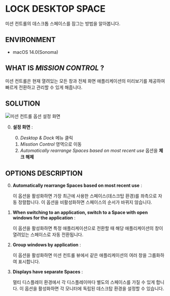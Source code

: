 # LOCK DESKTOP SPACE

미션 컨트롤의 데스크톱 스페이스를 잠그는 방법을 알아봅니다.

## ENVIRONMENT

- macOS 14.0(Sonoma)

## WHAT IS _MISSION CONTROL_ ?

미션 컨트롤은 현재 열려있는 모든 창과 전체 화면 애플리케이션의 미리보기를 제공하여 빠르게 전환하고 관리할 수 있게 해줍니다.

## SOLUTION

![미션 컨트롤 옵션 설정 화면](/resources/2023-10-27-13-36-46.png)

0. **설정 화면** :

   0. _Desktop & Dock_ 메뉴 클릭
   1. _Misstion Control_ 영역으로 이동
   2. _Automatically rearrange Spaces based on most recent use_ 옵션을 **체크 해제**

## OPTIONS DESCRIPTION

0. **Automatically rearrange Spaces based on most recent use** :

   이 옵션을 활성화하면 가장 최근에 사용한 스페이스(데스크탑 환경)를 좌측으로 자동 정렬합니다. 이 옵션을 비활성화하면 스페이스의 순서가 바뀌지 않습니다.

1. **When switching to an application, switch to a Space with open windows for the application** :

   이 옵션을 활성화하면 특정 애플리케이션으로 전환할 때 해당 애플리케이션의 창이 열려있는 스페이스로 자동 전환됩니다.

2. **Group windows by application** :

   이 옵션을 활성화하면 미션 컨트롤 뷰에서 같은 애플리케이션의 여러 창을 그룹화하여 표시합니다.

3. **Displays have separate Spaces** :

   멀티 디스플레이 환경에서 각 디스플레이마다 별도의 스페이스를 가질 수 있게 합니다. 이 옵션을 활성화하면 각 모니터에 독립된 데스크탑 환경을 설정할 수 있습니다.
